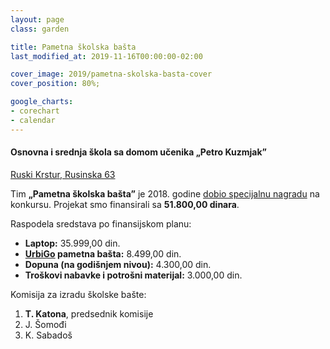 ```yaml
---
layout: page
class: garden

title: Pametna školska bašta
last_modified_at: 2019-11-16T00:00:00-02:00

cover_image: 2019/pametna-skolska-basta-cover
cover_position: 80%;

google_charts:
- corechart
- calendar
---
```


#### Osnovna i srednja škola sa domom učenika „Petro Kuzmjak”

[Ruski Krstur, Rusinska 63](https://goo.gl/maps/JjaDxY4hazBvzQMp6)

Tim **„Pametna školska bašta”** je 2018. godine
[dobio specijalnu nagradu](/projekti/2018/rezultati-konkursa-za-finansiranje-skolske-baste/)
na konkursu. Projekat smo finansirali sa **51.800,00 dinara**.

Raspodela sredstava po finansijskom planu:

<div class="pie-chart funds-distribution">
  <div id="funds-distribution" class="chart-placeholder"></div>
  <script defer src="/js/charts.js"></script>
  <script defer src="funds-distribution.js"></script>
  <ul class="legend">
    <li>
      <strong>Laptop:</strong> 35.999,00 din.
    </li>
    <li>
      <strong><a href="https://urbigo.me/">UrbiGo</a> pametna bašta:</strong> 8.499,00 din.
    </li>
    <li>
      <strong>Dopuna (na godišnjem nivou):</strong> 4.300,00 din.
    </li>
    <li>
      <strong>Troškovi nabavke i potrošni materijal:</strong> 3.000,00 din.
    </li>
  </ul>
</div>

Komisija za izradu školske bašte:

1. **T. Katona**, predsednik komisije
2. J. Šomođi
3. K. Sabadoš
